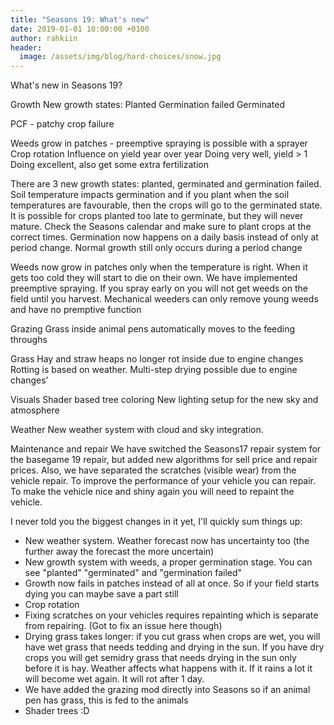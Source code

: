 ```yaml
---
title: "Seasons 19: What's new"
date: 2019-01-01 10:00:00 +0100
author: rahkiin
header:
  image: /assets/img/blog/hard-choices/snow.jpg
---
```


What's new in Seasons 19?





















Growth
New growth states:
Planted
Germination failed
Germinated

PCF - patchy crop failure

Weeds grow in patches - preemptive spraying is possible with a sprayer
Crop rotation
Influence on yield year over year
Doing very well, yield > 1
Doing excellent, also get some extra fertilization

There are 3 new growth states: planted, germinated and germination failed. Soil temperature impacts germination and if you plant when the soil temperatures are favourable, then the crops will go to the germinated state. It is possible for crops planted too late to germinate, but they will never mature. Check the Seasons calendar and make sure to plant crops at the correct times. Germination now happens on a daily basis instead of only at period change. Normal growth still only occurs during a period change

Weeds now grow in patches only when the temperature is right. When it gets too cold they will start to die on their own. We have implemented preemptive spraying. If you spray early on you will not get weeds on the field until you harvest. Mechanical weeders can only remove young weeds and have no premptive function

Grazing
Grass inside animal pens automatically moves to the feeding throughs

Grass
Hay and straw heaps no longer rot inside due to engine changes
Rotting is based on weather.
Multi-step drying possible due to engine changes’

Visuals
Shader based tree coloring
New lighting setup for the new sky and atmosphere

Weather
New weather system with cloud and sky integration.

Maintenance and repair
We have switched the Seasons17 repair system for the basegame 19 repair, but added new algorithms for sell price and repair prices. Also, we have separated the scratches (visible wear) from the vehicle repair. To improve the performance of your vehicle you can repair. To make the vehicle nice and shiny again you will need to repaint the vehicle.






I never told you the biggest changes in it yet, I'll quickly sum things up:
- New weather system. Weather forecast now has uncertainty too (the further away the forecast the more uncertain)
- New growth system with weeds, a proper germination stage. You can see "planted" "germinated" and "germination failed"
- Growth now fails in patches instead of all at once. So if your field starts dying you can maybe save a part still
- Crop rotation
- Fixing scratches on your vehicles requires repainting which is separate from repairing. (Got to fix an issue here though)
- Drying grass takes longer: if you cut grass when crops are wet, you will have wet grass that needs tedding and drying in the sun. If you have dry crops you will get semidry grass that needs drying in the sun only before it is hay. Weather affects what happens with it. If it rains a lot it will become wet again. It will rot after 1 day.
- We have added the grazing mod directly into Seasons so if an animal pen has grass, this is fed to the animals
- Shader trees :D
